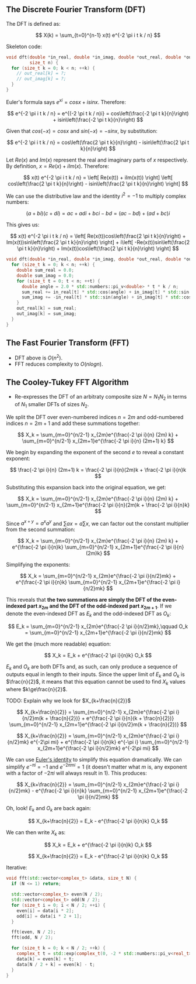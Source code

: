 ## The Discrete Fourier Transform (DFT)

The DFT is defined as:

$$
X(k) = \sum_{t=0}^{n-1} x(t) e^{-2 \pi i t k / n}
$$

Skeleton code:

```cpp
void dft(double *in_real, double *in_imag, double *out_real, double *out_imag,
         size_t n) {
  for (size_t k = 0; k < n; ++k) {
    // out_real[k] = ?;
    // out_imag[k] = ?;
  }
}
```

Euler's formula says $e^{xi} = cosx + isinx$. Therefore:

$$
e^{-2 \pi i t k / n} = e^{(-2 \pi t k / n)i} = cos\left(\frac{-2 \pi t k}{n}\right) + isin\left(\frac{-2 \pi t k}{n}\right)
$$

Given that $cos(-x) = cosx$ and $sin(-x) = -sinx$, by substitution:

$$
e^{-2 \pi i t k / n} = cos\left(\frac{2 \pi t k}{n}\right) - isin\left(\frac{2 \pi t k}{n}\right)
$$

Let $Re(x)$ and $Im(x)$ represent the real and imaginary parts of $x$
respectively. By definition, $x = Re(x) + iIm(x)$. Therefore:

$$
x(t) e^{-2 \pi i t k / n} = \left[ Re(x(t)) + iIm(x(t)) \right] \left[ cos\left(\frac{2 \pi t k}{n}\right) - isin\left(\frac{2 \pi t k}{n}\right) \right]
$$

We can use the distributive law and the identity $i^2 = -1$ to multiply complex
numbers:

$$
(a + bi)(c + di) = ac + adi + bci - bd = (ac - bd) + (ad + bc)i
$$

This gives us:

$$
x(t) e^{-2 \pi i t k / n} = \left[ Re(x(t))cos\left(\frac{2 \pi t k}{n}\right) + Im(x(t))sin\left(\frac{2 \pi t k}{n}\right) \right] + i\left[ -Re(x(t))sin\left(\frac{2 \pi t k}{n}\right) + Im(x(t))cos\left(\frac{2 \pi t k}{n}\right) \right]
$$

```cpp
void dft(double *in_real, double *in_imag, double *out_real, double *out_imag, size_t n) {
  for (size_t k = 0; k < n; ++k) {
    double sum_real = 0.0;
    double sum_imag = 0.0;
    for (size_t t = 0; t < n; ++t) {
      double angle = 2.0 * std::numbers::pi_v<double> * t * k / n;
      sum_real += in_real[t] * std::cos(angle) + in_imag[t] * std::sin(angle);
      sum_imag += -in_real[t] * std::sin(angle) + in_imag[t] * std::cos(angle);
    }
    out_real[k] = sum_real;
    out_imag[k] = sum_imag;
  }
}
```

## The Fast Fourier Transform (FFT)

- DFT above is $O(n^2)$.
- FFT reduces complexity to $O(n log n)$.

## The Cooley-Tukey FFT Algorithm

- Re-expresses the DFT of an arbitraty composite size $N=N_1N_2$ in terms of $N_1$ smaller DFTs of sizes $N_2$.

We split the DFT over even-numbered indices $n=2m$ and odd-numbered indices
$n=2m+1$ and add these summations together:

$$
X_k = \sum_{m=0}^{n/2-1} x_{2m}e^{\frac{-2 \pi i}{n} (2m) k} + \sum_{m=0}^{n/2-1} x_{2m+1}e^{\frac{-2 \pi i}{n} (2m+1) k}
$$

We begin by expanding the exponent of the second $e$ to reveal a constant
exponent:

$$
\frac{-2 \pi i}{n} (2m+1) k = \frac{-2 \pi i}{n}(2m)k + \frac{-2 \pi i}{n}k
$$

Substituting this expansion back into the original equation, we get:

$$
X_k = \sum_{m=0}^{n/2-1} x_{2m}e^{\frac{-2 \pi i}{n} (2m) k} + \sum_{m=0}^{n/2-1} x_{2m+1}e^{\frac{-2 \pi i}{n}(2m)k + \frac{-2 \pi i}{n}k}
$$

Since $a^{x + y} = a^{x}a^{y}$ and $\sum ax = a\sum x$, we can factor out
the constant multiplier from the second summation:

$$
X_k = \sum_{m=0}^{n/2-1} x_{2m}e^{\frac{-2 \pi i}{n} (2m) k} + e^{\frac{-2 \pi i}{n}k} \sum_{m=0}^{n/2-1} x_{2m+1}e^{\frac{-2 \pi i}{n}(2m)k}
$$

Simplifying the exponents:

$$
X_k = \sum_{m=0}^{n/2-1} x_{2m}e^{\frac{-2 \pi i}{n/2}mk} + e^{\frac{-2 \pi i}{n}k} \sum_{m=0}^{n/2-1} x_{2m+1}e^{\frac{-2 \pi i}{n/2}mk}
$$

This reveals that **the two summations are simply the DFT of the even-indexed
part $x_{2m}$ and the DFT of the odd-indexed part $x_{2m+1}$**. If we denote
the even-indexed DFT as $E_k$ and the odd-indexed DFT as $O_k$:

$$
E_k = \sum_{m=0}^{n/2-1} x_{2m}e^{\frac{-2 \pi i}{n/2}mk},\qquad O_k = \sum_{m=0}^{n/2-1} x_{2m+1}e^{\frac{-2 \pi i}{n/2}mk}
$$

We get the (much more readable) equation:

$$
X_k = E_k + e^{\frac{-2 \pi i}{n}k} O_k
$$

$E_k$ and $O_k$ are both DFTs and, as such, can only produce a sequence of
outputs equal in length to their inputs. Since the upper limit of $E_k$ and
$O_k$ is $\frac{n}{2}$, it means that this equation cannot be used to find
$X_k$ values where $k\ge\frac{n}{2}$.

TODO: Explain why we look for $X_{k+\frac{n}{2}}$

$$
X_{k+\frac{n}{2}} = \sum_{m=0}^{n/2-1} x_{2m}e^{\frac{-2 \pi i}{n/2}m(k + \frac{n}{2})} + e^{\frac{-2 \pi i}{n}(k + \frac{n}{2})} \sum_{m=0}^{n/2-1} x_{2m+1}e^{\frac{-2 \pi i}{n/2}m(k + \frac{n}{2})}
$$

$$
X_{k+\frac{n}{2}} = \sum_{m=0}^{n/2-1} x_{2m}e^{\frac{-2 \pi i}{n/2}mk} e^{-2\pi mi} + e^{\frac{-2 \pi i}{n}k} e^{-\pi i} \sum_{m=0}^{n/2-1} x_{2m+1}e^{\frac{-2 \pi i}{n/2}mk} e^{-2\pi mi}
$$

We can use [Euler's identity](https://en.wikipedia.org/wiki/Euler%27s_identity)
to simplify this equation dramatically. We can simplify $e^{-\pi i}=-1$ and
$e^{-2\pi mi}=1$ (it doesn't matter what $m$ is, any exponent with a factor of
$-2\pi i$ will always result in $1$). This produces:

$$
X_{k+\frac{n}{2}} = \sum_{m=0}^{n/2-1} x_{2m}e^{\frac{-2 \pi i}{n/2}mk} - e^{\frac{-2 \pi i}{n}k} \sum_{m=0}^{n/2-1} x_{2m+1}e^{\frac{-2 \pi i}{n/2}mk}
$$

Oh, look! $E_k$ and $O_k$ are back again:

$$
X_{k+\frac{n}{2}} = E_k - e^{\frac{-2 \pi i}{n}k} O_k
$$

We can then write $X_k$ as:

$$
X_k = E_k + e^{\frac{-2 \pi i}{n}k} O_k
$$

$$
X_{k+\frac{n}{2}} = E_k - e^{\frac{-2 \pi i}{n}k} O_k
$$

Iterative:

```cpp
void fft(std::vector<complex_t> &data, size_t N) {
  if (N <= 1) return;

  std::vector<complex_t> even(N / 2);
  std::vector<complex_t> odd(N / 2);
  for (size_t i = 0; i < N / 2; ++i) {
    even[i] = data[i * 2];
    odd[i] = data[i * 2 + 1];
  }

  fft(even, N / 2);
  fft(odd, N / 2);

  for (size_t k = 0; k < N / 2; ++k) {
    complex_t t = std::exp(complex_t(0, -2 * std::numbers::pi_v<real_t> * k / N)) * odd[k];
    data[k] = even[k] + t;
    data[N / 2 + k] = even[k] - t;
  }
}
```
